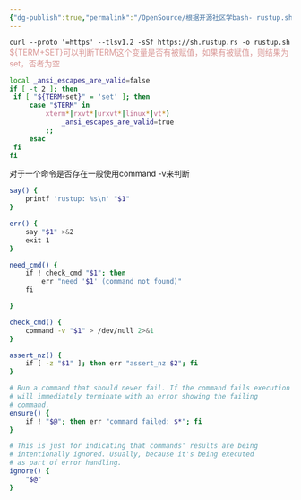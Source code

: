 ```yaml
---
{"dg-publish":true,"permalink":"/OpenSource/根据开源社区学bash- rustup.sh/","noteIcon":"3"}
---
```


`curl --proto '=https' --tlsv1.2 -sSf https://sh.rustup.rs -o rustup.sh`
<font color="#d99694">${TERM+SET}可以判断TERM这个变量是否有被赋值，如果有被赋值，则结果为set，否者为空</font>

```bash
local _ansi_escapes_are_valid=false
if [ -t 2 ]; then
 if [ "${TERM+set}" = 'set' ]; then
	 case "$TERM" in
		 xterm*|rxvt*|urxvt*|linux*|vt*)
			 _ansi_escapes_are_valid=true
		 ;;
	 esac
 fi
fi
```

对于一个命令是否存在一般使用command -v来判断
```bash
say() {
    printf 'rustup: %s\n' "$1"
} 

err() {
    say "$1" >&2 
    exit 1
}

need_cmd() {
    if ! check_cmd "$1"; then
        err "need '$1' (command not found)"
    fi  

}

check_cmd() {
    command -v "$1" > /dev/null 2>&1
} 

assert_nz() {
    if [ -z "$1" ]; then err "assert_nz $2"; fi
}

# Run a command that should never fail. If the command fails execution
# will immediately terminate with an error showing the failing
# command.
ensure() {
    if ! "$@"; then err "command failed: $*"; fi
}

# This is just for indicating that commands' results are being
# intentionally ignored. Usually, because it's being executed
# as part of error handling.
ignore() {
    "$@"
}
```